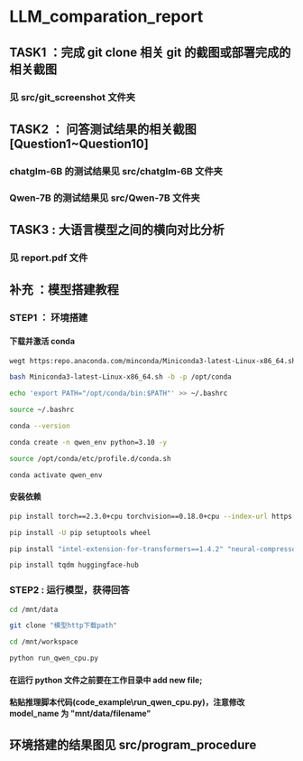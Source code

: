 # LLM_comparation_report

## TASK1 ：完成 git clone 相关 git 的截图或部署完成的相关截图

### 见 src/git_screenshot 文件夹

## TASK2 ： 问答测试结果的相关截图[Question1~Question10]

### chatglm-6B 的测试结果见 src/chatglm-6B 文件夹

### Qwen-7B 的测试结果见 src/Qwen-7B 文件夹

## TASK3 : 大语言模型之间的横向对比分析

### 见 report.pdf 文件

## 补充 ：模型搭建教程

### STEP1 ： 环境搭建

#### 下载并激活 conda

```bash
wegt https:repo.anaconda.com/minconda/Miniconda3-latest-Linux-x86_64.sh
```

```bash
bash Miniconda3-latest-Linux-x86_64.sh -b -p /opt/conda
```

```bash
echo 'export PATH="/opt/conda/bin:$PATH"' >> ~/.bashrc
```

```bash
source ~/.bashrc
```

```bash
conda --version
```

```bash
conda create -n qwen_env python=3.10 -y
```

```bash
source /opt/conda/etc/profile.d/conda.sh
```

```bash
conda activate qwen_env
```

#### 安装依赖

```bash
pip install torch==2.3.0+cpu torchvision==0.18.0+cpu --index-url https://download.pytorch.org/whl/cpu
```

```bash
pip install -U pip setuptools wheel
```

```bash
pip install "intel-extension-for-transformers==1.4.2" "neural-compressor==2.5" "transformers==4.33.3" "modelscope==1.9.5" "pydantic==1.10.13" "sentencepiece" "tiktoken" "einops" "transformers_stream_generator" "uvicorn" "fastapi" "yacs" "setuptools_scm"
```

```bash
pip install tqdm huggingface-hub
```

### STEP2 : 运行模型，获得回答

```bash
cd /mnt/data
```

```bash
git clone "模型http下载path"
```

```bash
cd /mnt/workspace
```

```bash
python run_qwen_cpu.py
```

#### 在运行 python 文件之前要在工作目录中 add new file;

#### 粘贴推理脚本代码(code_example\run_qwen_cpu.py)，注意修改 model_name 为 "mnt/data/filename"

## 环境搭建的结果图见 src/program_procedure
